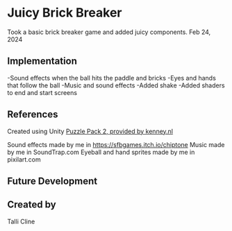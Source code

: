 # Juicy Brick Breaker
Took a basic brick breaker game and added juicy components.
Feb 24, 2024


## Implementation
-Sound effects when the ball hits the paddle and bricks
-Eyes and hands that follow the ball
-Music and sound effects 
-Added shake
-Added shaders to end and start screens


## References
Created using Unity 
[Puzzle Pack 2, provided by kenney.nl](https://kenney.nl/assets/puzzle-pack-2)

Sound effects made by me in https://sfbgames.itch.io/chiptone
Music made by me in SoundTrap.com
Eyeball and hand sprites made by me in pixilart.com


## Future Development

## Created by
Talli Cline
